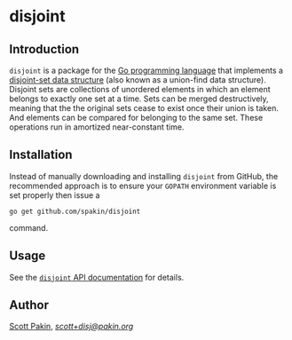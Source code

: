 disjoint
========

Introduction
------------

`disjoint` is a package for the [Go programming language](http://www.golang.org/) that implements a [disjoint-set data structure](http://en.wikipedia.org/wiki/Disjoint-set_data_structure) (also known as a union-find data structure).  Disjoint sets are collections of unordered elements in which an element belongs to exactly one set at a time.  Sets can be merged destructively, meaning that the the original sets cease to exist once their union is taken.  And elements can be compared for belonging to the same set.  These operations run in amortized near-constant time.

Installation
------------

Instead of manually downloading and installing `disjoint` from GitHub, the recommended approach is to ensure your `GOPATH` environment variable is set properly then issue a

    go get github.com/spakin/disjoint

command.

Usage
-----

See the [`disjoint` API documentation](http://godoc.org/github.com/spakin/disjoint) for details.

Author
------

[Scott Pakin](http://www.pakin.org/~scott/), *scott+disj@pakin.org*
